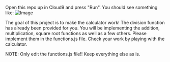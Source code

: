 Open this repo up in Cloud9 and press "Run". You should see something
like: 
![Image](https://cloud.githubusercontent.com/assets/9708700/14235808/8df8f300-f9d6-11e5-80d3-863c594660ed.png)


The goal of this project is to make the calculator work! The division
function has already been provided for you. You will be implementing the
addition, multiplication, square root functions as well as a few others.
Please implement them in the functions.js file. Check your work by
playing with the calculator.

NOTE: Only edit the functions.js file!! Keep everything else as is.



